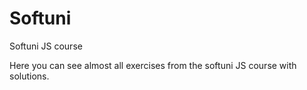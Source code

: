 # Softuni
Softuni JS course

Here you can see almost all exercises from the softuni JS course with solutions.
